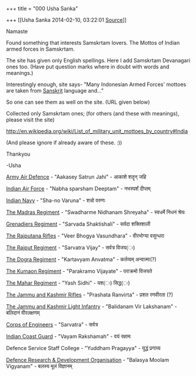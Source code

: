 +++
title = "000 Usha Sanka"

+++
[[Usha Sanka	2014-02-10, 03:22:01 [Source](https://groups.google.com/g/samskrita/c/2gMHFnycqaQ)]]



Namaste

Found something that interests Samskrtam lovers. The Mottos of Indian armed forces in Samskrtam.

The site has given only English spellings. Here I add Samskrtam Devanagari ones too. (Have put question marks where in doubt with words and meanings.)

Interestingly enough, site says- "Many Indonesian Armed Forces' mottoes are taken from [Sanskrit](http://en.wikipedia.org/wiki/Sanskrit "Sanskrit") language and..."

So one can see them as well on the site. (URL given below)

Collected only Samskrtam ones; (for others (and these with meanings), please visit the site)

<http://en.wikipedia.org/wiki/List_of_military_unit_mottoes_by_country#India>

  

(And please ignore if already aware of these. :))

Thankyou

-Usha

[Army Air Defence](http://en.wikipedia.org/w/index.php?title=Army_Air_Defence&action=edit&redlink=1 "Army Air Defence (page does not exist)") - "Aakasey Satrun Jahi" - आकाशे शतॄन् जहि

[Indian Air Force](http://en.wikipedia.org/wiki/Indian_Air_Force "Indian Air Force") - "Nabha sparsham Deeptam" - नभस्पर्शं दीप्तम्

[Indian Navy](http://en.wikipedia.org/wiki/Indian_Navy "Indian Navy") - "Sha-no Varuna" - शन्नो वरुणः

[The Madras Regiment](http://en.wikipedia.org/wiki/The_Madras_Regiment "The Madras Regiment") - "Swadharme Nidhanam Shreyaha" - स्वधर्मे निधनं श्रेयः

[Grenadiers Regiment](http://en.wikipedia.org/wiki/Grenadiers_Regiment "Grenadiers Regiment") - "Sarvada Shaktishali" - सर्वदा शक्तिशाली

[The Rajputana Rifles](http://en.wikipedia.org/wiki/The_Rajputana_Rifles "The Rajputana Rifles") - "Veer Bhogya Vasundhara" - वीरभोग्या वसुन्धरा

[The Rajput Regiment](http://en.wikipedia.org/wiki/The_Rajput_Regiment "The Rajput Regiment") - "Sarvatra Vijay" - सर्वत्र विजय(ः)

[The Dogra Regiment](http://en.wikipedia.org/wiki/The_Dogra_Regiment "The Dogra Regiment") - "Kartavyam Anvatma" - कर्तव्यम् अन्वात्मा(?)

[The Kumaon Regiment](http://en.wikipedia.org/wiki/The_Kumaon_Regiment "The Kumaon Regiment") - "Parakramo Vijayate" - पराक्रमो विजयते

[The Mahar Regiment](http://en.wikipedia.org/wiki/Mahar_Regiment "Mahar Regiment") - "Yash Sidhi" - यश(ः) सिद्ध(ः)

[The Jammu and Kashmir Rifles](http://en.wikipedia.org/wiki/Jammu_and_Kashmir_Rifles "Jammu and Kashmir Rifles") - "Prashata Ranvirta" - प्रशत रणवीरता (?)

[The Jammu and Kashmir Light Infantry](http://en.wikipedia.org/wiki/Jammu_and_Kashmir_Light_Infantry "Jammu and Kashmir Light Infantry") - "Balidanam Vir Lakshanam" - बलिदानं वीरलक्षणम्

[Corps of Engineers](http://en.wikipedia.org/wiki/Indian_Army_Corps_of_Engineers "Indian Army Corps of Engineers") - "Sarvatra" - सर्वत्र

[Indian Coast Guard](http://en.wikipedia.org/wiki/Indian_Coast_Guard "Indian Coast Guard") - "Vayam Rakshamah" - वयं रक्षामः

Defence Service Staff College - "Yuddham Pragayya" - युद्धं प्रगाय्य

[Defence Research & Development Organisation](http://en.wikipedia.org/wiki/DRDO "DRDO") - "Balasya Moolam Vigyanam" - बलस्य मूलं विज्ञानम्  


